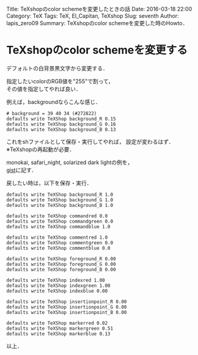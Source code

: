 Title: TeXshopのcolor schemeを変更したときの話
Date: 2016-03-18 22:00
Category: TeX
Tags: TeX, El_Capitan, TeXshop
Slug: seventh
Author: lapis_zero09
Summary: TeXshopのcolor schemeを変更した時のHowto．

# TeXshopのcolor schemeを変更する

デフォルトの白背景黒文字から変更する．  

指定したいcolorのRGB値を"255"で割って，  
その値を指定してやれば良い．  

例えば，backgroundならこんな感じ．  

```
# background = 39 40 34 (#272822)
defaults write TeXShop background_R 0.15
defaults write TeXShop background_G 0.16
defaults write TeXShop background_B 0.13
```

これをshファイルとして保存・実行してやれば，
設定が変わるはず．  
※TeXshopの再起動が必要．

monokai, safari_night, solarized dark lightの例を，  
[gist](https://gist.github.com/lapis-zero09/7f973b2d80d2486510f9)に記す．  



戻したい時は，以下を保存・実行．  

```
defaults write TeXShop background_R 1.0
defaults write TeXShop background_G 1.0
defaults write TeXShop background_B 1.0

defaults write TeXShop commandred 0.0
defaults write TeXShop commandgreen 0.0
defaults write TeXShop commandblue 1.0

defaults write TeXShop commentred 1.0
defaults write TeXShop commentgreen 0.0
defaults write TeXShop commentblue 0.0

defaults write TeXShop foreground_R 0.00
defaults write TeXShop foreground_G 0.00
defaults write TeXShop foreground_B 0.00

defaults write TeXShop indexred 1.00
defaults write TeXShop indexgreen 1.00
defaults write TeXShop indexblue 0.00

defaults write TeXShop insertionpoint_R 0.00
defaults write TeXShop insertionpoint_G 0.00
defaults write TeXShop insertionpoint_B 0.00

defaults write TeXShop markerred 0.02
defaults write TeXShop markergreen 0.51
defaults write TeXShop markerblue 0.13
```


以上．  



